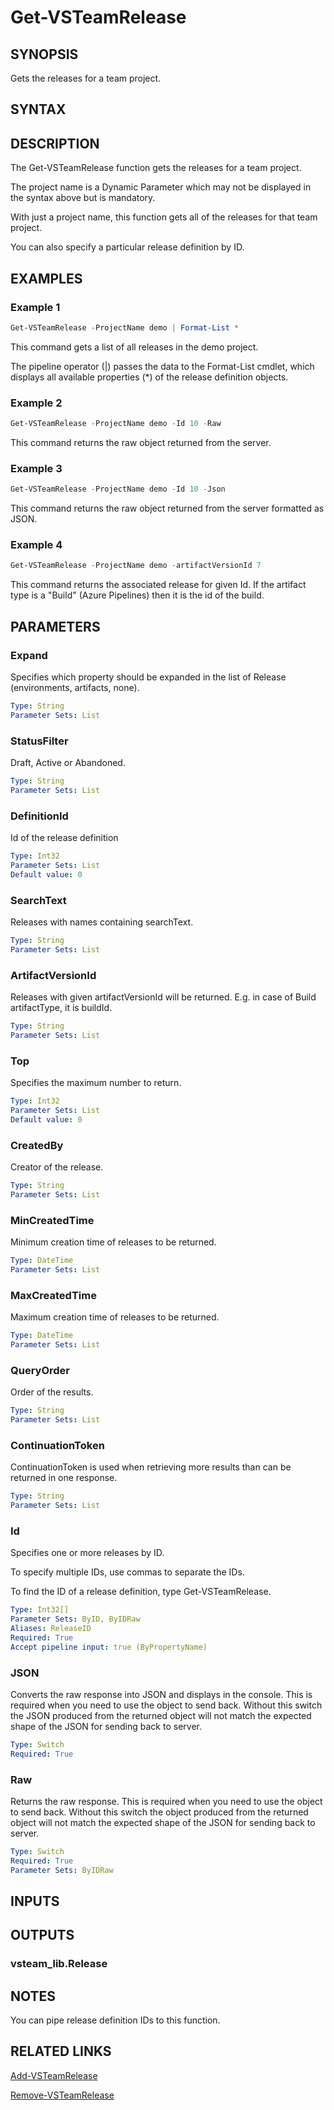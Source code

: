 <!-- #include "./common/header.md" -->

# Get-VSTeamRelease

## SYNOPSIS

Gets the releases for a team project.

## SYNTAX

## DESCRIPTION

The Get-VSTeamRelease function gets the releases for a team project.

The project name is a Dynamic Parameter which may not be displayed in the syntax above but is mandatory.

With just a project name, this function gets all of the releases for that team project.

You can also specify a particular release definition by ID.

## EXAMPLES

### Example 1

```powershell
Get-VSTeamRelease -ProjectName demo | Format-List *
```

This command gets a list of all releases in the demo project.

The pipeline operator (|) passes the data to the Format-List cmdlet, which displays all available properties (*) of the release definition objects.

### Example 2

```powershell
Get-VSTeamRelease -ProjectName demo -Id 10 -Raw
```

This command returns the raw object returned from the server.

### Example 3

```powershell
Get-VSTeamRelease -ProjectName demo -Id 10 -Json
```

This command returns the raw object returned from the server formatted as JSON.

### Example 4

```powershell
Get-VSTeamRelease -ProjectName demo -artifactVersionId 7
```

This command returns the associated release for given Id. If the artifact type is a "Build" (Azure Pipelines) then it is the id of the build.

## PARAMETERS

### Expand

Specifies which property should be expanded in the list of Release (environments, artifacts, none).

```yaml
Type: String
Parameter Sets: List
```

### StatusFilter

Draft, Active or Abandoned.

```yaml
Type: String
Parameter Sets: List
```

### DefinitionId

Id of the release definition

```yaml
Type: Int32
Parameter Sets: List
Default value: 0
```

### SearchText

Releases with names containing searchText.

```yaml
Type: String
Parameter Sets: List
```

### ArtifactVersionId

Releases with given artifactVersionId will be returned. E.g. in case of Build artifactType, it is buildId.

```yaml
Type: String
Parameter Sets: List
```

### Top

Specifies the maximum number to return.

```yaml
Type: Int32
Parameter Sets: List
Default value: 0
```

### CreatedBy

Creator of the release.

```yaml
Type: String
Parameter Sets: List
```

### MinCreatedTime

Minimum creation time of releases to be returned.

```yaml
Type: DateTime
Parameter Sets: List
```

### MaxCreatedTime

Maximum creation time of releases to be returned.

```yaml
Type: DateTime
Parameter Sets: List
```

### QueryOrder

Order of the results.

```yaml
Type: String
Parameter Sets: List
```

### ContinuationToken

ContinuationToken is used when retrieving more results than can be returned in one response.

```yaml
Type: String
Parameter Sets: List
```

### Id

Specifies one or more releases by ID.

To specify multiple IDs, use commas to separate the IDs.

To find the ID of a release definition, type Get-VSTeamRelease.

```yaml
Type: Int32[]
Parameter Sets: ByID, ByIDRaw
Aliases: ReleaseID
Required: True
Accept pipeline input: true (ByPropertyName)
```

### JSON

Converts the raw response into JSON and displays in the console. This is required when you need to use the object to send back.  Without this switch the JSON produced from the returned object will not match the expected shape of the JSON for sending back to server.

```yaml
Type: Switch
Required: True
```

### Raw

Returns the raw response. This is required when you need to use the object to send back.  Without this switch the object produced from the returned object will not match the expected shape of the JSON for sending back to server.

```yaml
Type: Switch
Required: True
Parameter Sets: ByIDRaw
```

<!-- #include "./params/projectName.md" -->

## INPUTS

## OUTPUTS

### vsteam_lib.Release

## NOTES

You can pipe release definition IDs to this function.

<!-- #include "./common/prerequisites.md" -->

## RELATED LINKS



[Add-VSTeamRelease](Add-VSTeamRelease.md)

[Remove-VSTeamRelease](Remove-VSTeamRelease.md)
